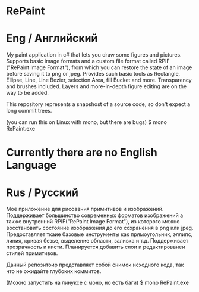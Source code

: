 # RePaint

# Eng / Английский
My paint application in c# that lets you draw some figures and pictures. Supports basic image formats and a custom file format called RPIF ("RePaint Image Format"), from which you can restore the state of an image before saving it to png or jpeg.
Provides such basic tools as Rectangle, Ellipse, Line, Line Bezier, selection Area, fill Bucket and more.
Transparency and brushes included. Layers and more-in-depth figure editing are on the way to be added.

This repository represents a snapshost of a source code, so don't expect a long commit trees.

(you can run this on Linux with mono, but there are bugs)
$ mono RePaint.exe

# Currently there are no English Language

# Rus / Русский
Моё приложение для рисоавния примитивов и изображений. Поддерживает большинство современных форматов изображений а также внутренний RPIF("RePaint Image Format"), из которого можно восстановить состояние изображения до его сохранения в png или jpeg.
Предоставляет ткаие базовые инструменты как прямоугольник, эллипс, линия, кривая безье, выделение области, заливка и т.д.
Поддерживает прозрачность и кисти. Планируется добавить слои и редактированеи стилей примитивов.

Данный репозитоир представляет собой снимок исходного кода, так что не ожидайте глубоких коммитов.

(Можно запустить на линуксе с моно, но есть баги)
$ mono RePaint.exe
